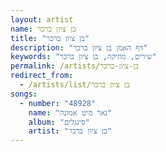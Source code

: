```yaml
---
layout: artist
name: בן ציון ברכר
title: "בן ציון ברכר"
description: "דף האמן בן ציון ברכר"
keywords: "שירים, מוזיקה, בן ציון ברכר"
permalink: /artists/בן-ציון-ברכר
redirect_from:
  - /artists/list/בן ציון ברכר
songs:
  - number: "48928"
    name: "נאר מיט אמונה"
    album: "סינגלים"
    artist: "בן ציון ברכר"
---
```

